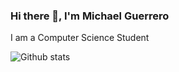 ### Hi there 👋, I'm Michael Guerrero

I am a Computer Science Student

![Github stats](https://github-readme-stats.vercel.app/api?username=MikeLikesCode&show_icons=true)
